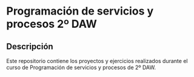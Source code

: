 # Programación de servicios y procesos 2º DAW

## Descripción
Este repositorio contiene los proyectos y ejercicios realizados durante el curso de Programación de servicios y procesos de 2º DAW.
